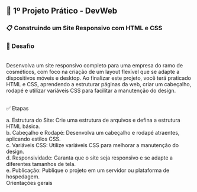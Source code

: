 ## 🚀 1º Projeto Prático - DevWeb
### 📋 Construindo um Site Responsivo com HTML e CSS

### 🚩 Desafio
<br>
Desenvolva um site responsivo completo para uma empresa do ramo de cosméticos, com foco na criação de um layout flexível que se adapte a dispositivos móveis e desktop. Ao finalizar este projeto, você terá praticado HTML e CSS, aprendendo a estruturar páginas da web, criar um cabeçalho, rodapé e utilizar variáveis CSS para facilitar a manutenção do design.

<br>✅ Etapas<br>

a. Estrutura do Site: Crie uma estrutura de arquivos e defina a estrutura HTML básica.<br>
b. Cabeçalho e Rodapé: Desenvolva um cabeçalho e rodapé atraentes, aplicando estilos CSS.<br>
c. Variáveis CSS: Utilize variáveis CSS para melhorar a manutenção do design.<br>
d. Responsividade: Garanta que o site seja responsivo e se adapte a diferentes tamanhos de tela.<br>
e. Publicação: Publique o projeto em um servidor ou plataforma de hospedagem.<br>
Orientações gerais
